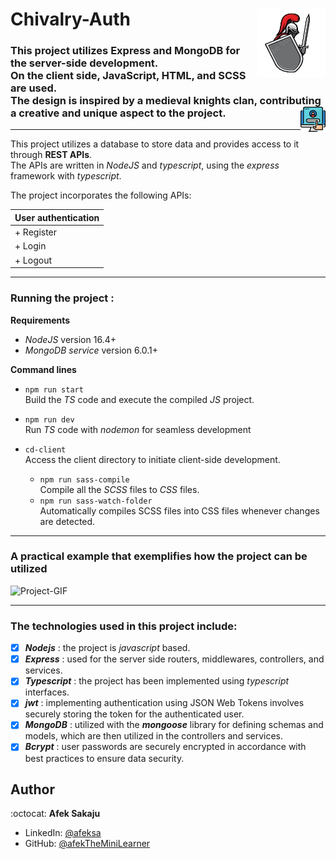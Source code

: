 # Chivalry-Auth <img src="./readme-resources/knight-defense.png" width=110px height=110px align="right">

### This project utilizes Express and MongoDB for the server-side development.<br/> On the client side, JavaScript, HTML, and SCSS are used. <br/>The design is inspired by a medieval knights clan, contributing a creative and unique aspect to the project.<img src="./readme-resources/login-logo.png" width=40px height=40px align="right">

---

This project utilizes a database to store data and provides access to it through **REST APIs**.<br/> The APIs are written in _NodeJS_ and _typescript_, using the _express_ framework with _typescript_.

The project incorporates the following APIs:

| User authentication
| ----------------------------------- |
| + Register |
| + Login |
| + Logout |

---

### **Running the project :**

**Requirements**

-   _NodeJS_ version 16.4+
-   _MongoDB service_ version 6.0.1+

**Command lines**

-   `npm run start`<br /> Build the _TS_ code and execute the compiled _JS_ project.
-   `npm run dev`<br /> Run _TS_ code with _nodemon_ for seamless development

-   `cd-client`<br/> Access the client directory to initiate client-side development.
    -   `npm run sass-compile`<br /> Compile all the _SCSS_ files to _CSS_ files.
    -   `npm run sass-watch-folder`<br />Automatically compiles SCSS files into CSS files whenever changes are detected.

---

### **A practical example that exemplifies how the project can be utilized**

![Project-GIF](./readme-resources/project-gif.gif)

---

### The technologies used in this project include:

-   [x] _**Nodejs**_ : the project is _javascript_ based.
-   [x] _**Express**_ : used for the server side routers, middlewares, controllers, and services.
-   [x] _**Typescript**_ : the project has been implemented using _typescript_ interfaces.
-   [x] _**jwt**_ : implementing authentication using JSON Web Tokens involves securely storing the token for the authenticated user.
-   [x] _**MongoDB**_ : utilized with the _**mongoose**_ library for defining schemas and models, which are then utilized in the controllers and services.
-   [x] _**Bcrypt**_ : user passwords are securely encrypted in accordance with best practices to ensure data security.

## Author

:octocat: **Afek Sakaju**

-   LinkedIn: [@afeksa](https://www.linkedin.com/in/afeksa/)
-   GitHub: [@afekTheMiniLearner](https://github.com/afekTheMiniLearner)
